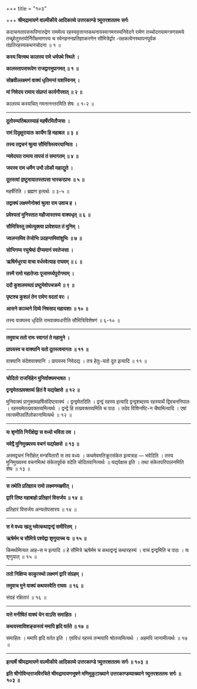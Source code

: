 +++
title = "१०३"

+++
**श्रीमद्रामायणे वाल्मीकीये आदिकाव्ये उत्तरकाण्डे त्र्युत्तरशततमः सर्गः**

कदाचनतापसरूपिणारुद्रेण राममेत्य रहस्यवृत्तान्तकथनायस्वागमनस्यनिवेदने रामेण तच्चोदनयामन्त्रणसमये तच्छ्रोतुस्तयोर्निरीक्षमाणस्य च स्वेनहननप्रतिज्ञाकरणेन सौमित्रेर्द्वार -रक्षकत्वेनस्थापनपूर्वक तंप्रतिरहस्यकथनचोदना ॥ १ ॥

**कस्य चित्त्वथ कालस्य रामे धर्मपथे स्थिते ।**

**कालस्तापसरूपेण राजद्वारमुपागमत् ॥ १ ॥**

**सोब्रवील्लक्ष्मणं वाक्यं धृतिमन्तं यशस्विनम् ।**

**मां निवेदय रामाय संप्राप्तं कार्यगौरवात् ॥ २ ॥**

कालस्य कस्यचित् गमनानन्तरमिति शेषः ॥ १-२ ॥

****

**दूतोस्म्यतिबलस्याहं महर्षेरमितौजसः ।**

**रामं दिदृक्षुरायातः कार्येण हि महाबल ॥ ३ ॥**

**तस्य तद्वचनं श्रुत्वा सौमित्रिस्त्वरयान्वितः ।**

**न्यवेदयत रामाय तापसं तं समागतम् ॥ ४ ॥**

**जयस्व राम धर्मेण उभौ लोकौ महाद्युते ।**

**दूतस्त्वां द्रष्टुमायातस्तपसा भास्करप्रभः ॥ ५ ॥**

महर्षेरिति । ब्रह्मण इत्यर्थः ॥ ३-५ ॥

**तद्वाक्यं लक्ष्मणेनोक्तं श्रुत्वा राम उवाच ह ।**

**प्रवेश्यतां मुनिस्तात महौजास्तस्य वाक्यधृत् ॥ ६ ॥**

**सौमित्रिस्तु तथेत्युक्त्वा प्रावेशयत तं मुनिम् ।**

**ज्वलन्तमिव तेजोभिः प्रदहन्तमिवांशुभिः ॥ ७ ॥**

**सोभिगम्य रघुश्रेष्ठं दीप्यमानं स्वतेजसा ।**

**ऋषिर्मधुरया वाचा वर्धस्वेत्याह राघवम् ॥ ८ ॥**

**तस्मै रामो महातेजाः पूजामर्घ्यपुरोगमाम् ।**

**ददौ कुशलमव्यग्रं प्रष्टुमेवोपचक्रमे ॥ ९ ॥**

**पृष्टश्च कुशलं तेन रामेण वदतां वरः ।**

**आसने काञ्चने दिव्ये निषसाद महायशाः ॥ १० ॥**

तस्य वाक्यस्य धृदिति रामवाक्यधारीति सौमित्रिविशेषणं ॥ ६-१० ॥

****

**तमुवाच ततो रामः स्वागतं ते महामुने ।**

**प्रापयस्व च वाक्यानि यतो दूतस्त्वमागतः ॥ ११ ॥**

वाक्यानि संदेशवाक्यानि । प्रापयस्व निवेदद्य । तत्र हेतुः-यतो दूत इत्यादि ॥ ११ ॥

****

**चोदितो राजसिंहेन मुनिर्वाक्यमभाषत ।**

**द्वन्द्वमेतत्प्रवक्तव्यं हितं वै यद्यपेक्षसे ॥ १२ ॥**

मुनिवाक्यं प्रागुक्तमहर्षिसंदिष्टवाक्यं । द्वन्द्वमेतदिति । द्वन्द्वं रहस्य इत्यादि द्वन्द्वशब्दस्य रहस्यार्थे द्विवचननिपातः । रहस्यमेतत्प्रवक्तव्यमित्यर्थः । द्वन्द्वे हि तत्प्रवक्तव्यमिति च पाठः । तदेव विशिनष्टि-न चैषामित्यादि । एषां त्वत्समीपवर्तिलोकानामित्यर्थः ॥ १२ ॥

****

**यः शृणोति निरीक्षेद्वा स वध्यो भविता तव ।**

**भवेद्वै मुनिमुख्यस्य वचनं यद्यपेक्षसे ॥ १३ ॥**

अस्मद्वचनं निरीक्षेत् मन्त्रयितारौ स तव वध्यः । कथमेवमतिक्रूरसंकेत इत्यत्राह — भवेदिति । तस्य मुनिमुख्यस्य वचनमित्थं संकेतपूर्वकं वदेति चोदितवानित्यर्थः ॥ यद्यपेक्षस इति । तथा संकेतपरिपालनमिति शेषः ॥ १३ ॥

****

**स तथेति प्रतिज्ञाय रामो लक्ष्मणमब्रवीत् ।**

**द्वारि तिष्ठ महाबाहो प्रतिहारं विसर्जय ॥ १४ ॥**

प्रतिहारं विसर्जय अन्यतोपसारय ॥ १४ ॥

****

**स मे वध्यः खलु भवेत्कथाद्वन्द्वं समीरितम् ।**

**ऋषेर्मम च सौमित्रे पश्येद्वा शृणुयाच्च यः ॥ १५ ॥**

किमर्थमित्यत आह–स म इत्यादि ॥ हे सौमित्रे ऋषेर्मम च कथाद्वन्द्वं कथारहस्यं । वाचं द्वन्द्वमिति च पाठः । यः शृणुयात् ॥ १५ ॥

****

**ततो निक्षिप्य काकुत्स्थो लक्ष्मणं द्वारि संग्रहम् ।**

**तमुवाच मुने वाक्यं कथयस्वेति राघवः ॥ १६ ॥**

संग्रहं रक्षितारं ॥ १६ ॥

****

**यत्ते मनीषितं वाक्यं येन वाऽसि समाहितः ।**

**कथयस्वाविशङ्कस्त्वं ममापि हृदि वर्तते ॥ १७ ॥**

समाहितः । ममापि हृदि वर्तत इति । एवंविधं रहस्यं तन्मयापि श्रोतव्यमित्यर्थः । अहमपि जानामीत्यर्थः ॥ १७ ॥

****

**इत्यार्षे श्रीमद्रामायणे वाल्मीकीये आदिकाव्ये उत्तरकाण्डे त्र्युत्तरशततमः सर्गः ॥ १०३ ॥**

**इति श्रीगोविन्दराजविरचिते श्रीमद्रामायणभूषणे मणिमुकुटाख्याने उत्तरकाण्डव्याख्याने त्र्युत्तरशततमः सर्गः ॥ १०३ ॥**
